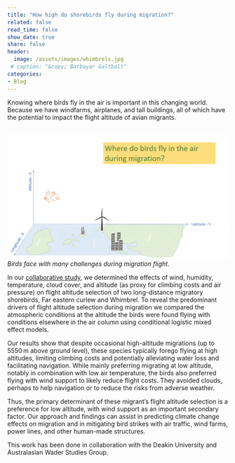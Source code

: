 ```yaml
---
title: "How high do shorebirds fly during migration?"
related: false
read_time: false
show_date: true
share: false
header:
  image: /assets/images/whimbrels.jpg
 # caption: "&copy; Batbayar Galtbalt"
categories: 
- Blog   
---
```


Knowing where birds fly in the air is important in this changing world. Because we have windfarms, airplanes, and tall buildings, all of which have the potential to impact the flight altitude of avian migrants.

&nbsp;
![shorebird_gif](/assets/images/shorebird_gif.gif)
<span style="font-size: 14px; font-style: italic;">Birds face with many challenges during migration flight.</span> 

In our [collaborative study](https://rdcu.be/dAaVy), we determined the effects of wind, humidity, temperature, cloud cover, and altitude (as proxy for climbing costs and air pressure) on flight altitude selection of two long-distance migratory shorebirds, Far eastern curlew and Whimbrel. To reveal the predominant drivers of flight altitude selection during migration we compared the atmospheric conditions at the altitude the birds were found flying with conditions elsewhere in the air column using conditional logistic mixed effect models.

Our results show that despite occasional high-altitude migrations (up to 5550 m above ground level), these species typically forego flying at high altitudes, limiting climbing costs and potentially alleviating water loss and facilitating navigation. While mainly preferring migrating at low altitude, notably in combination with low air temperature, the birds also preferred flying with wind support to likely reduce flight costs. They avoided clouds, perhaps to help navigation or to reduce the risks from adverse weather.

Thus, the primary determinant of these migrant’s flight altitude selection is a preference for low altitude, with wind support as an important secondary factor. Our approach and findings can assist in predicting climate change effects on migration and in mitigating bird strikes with air traffic, wind farms, power lines, and other human-made structures.

This work has been done in collaboration with the Deakin University and Australasian Wader Studies Group. 






